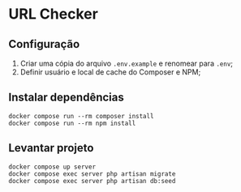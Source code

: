 # URL Checker

## Configuração

1. Criar uma cópia do arquivo `.env.example` e renomear para `.env`;
2. Definir usuário e local de cache do Composer e NPM;


## Instalar dependências

```
docker compose run --rm composer install
docker compose run --rm npm install
```

## Levantar projeto

```
docker compose up server
docker compose exec server php artisan migrate
docker compose exec server php artisan db:seed
```
